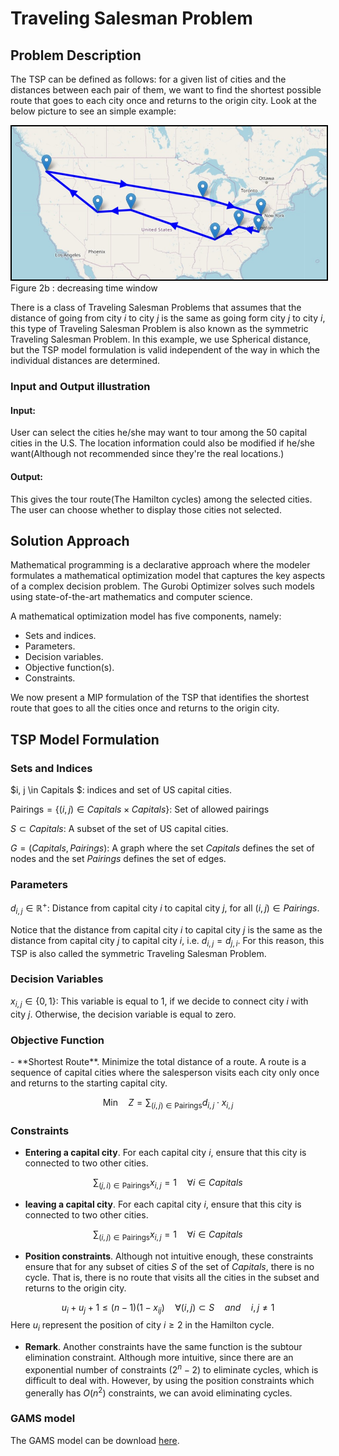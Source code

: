 # Traveling Salesman Problem

## Problem Description
The TSP can be defined as follows: for a given list of cities and the distances between each pair of them, we want to find the shortest possible route that goes to each city once and returns to the origin city. Look at the below picture to see an simple example:

<img style="border: 2px solid black ;"  src="static_tspmod/example.jpg" width=700  alt="Feed"  />
Figure 2b : decreasing time window  </img>

There is a class of Traveling Salesman Problems that assumes that the distance of going from city $i$ to city $j$  is the same as going form city $j$ to city $i$, this type of Traveling Salesman Problem  is also known as the symmetric Traveling Salesman Problem. In this example, we use Spherical distance, but the TSP model formulation is valid independent of the way in which the individual distances are determined.

<h3>
    Input and Output illustration
</h3>

<h4>
    Input:
</h4>

User can select the cities he/she may want to tour among the 50 capital cities in the U.S. The location information could also be modified if he/she want(Although not recommended since they're the real locations.) 

<h4>
    Output:
</h4>

This gives the tour route(The Hamilton cycles) among the selected cities. The user can choose whether to display those cities not selected.


## Solution Approach

Mathematical programming is a declarative approach where the modeler formulates a mathematical optimization model that captures the key aspects of a complex decision problem. The Gurobi Optimizer solves such models using state-of-the-art mathematics and computer science.

A mathematical optimization model has five components, namely:

* Sets and indices.
* Parameters.
* Decision variables.
* Objective function(s).
* Constraints.

We now present a MIP formulation of the TSP that identifies the shortest route that goes to all the cities once and returns to the origin city.

## TSP Model Formulation

### Sets and Indices
$i, j \in Capitals $: indices and set of US capital cities.

$\text{Pairings}= \{(i,j) \in Capitals \times Capitals \}$: Set of allowed pairings

$S \subset Capitals$: A subset of the set of US capital cities.

$G = (Capitals, Pairings)$: A graph where the set $Capitals$ defines the set of nodes and the set $Pairings$ defines the set of edges. 

### Parameters 

$d_{i, j} \in \mathbb{R}^+$: Distance from capital city $i$ to capital city $j$, for all $(i, j) \in Pairings$. 

Notice that the distance from capital city $i$ to capital city $j$ is the same as the distance from capital city $j$ to capital city $i$, i.e. $d_{i, j} = d_{j, i}$. For this reason, this TSP is also called the symmetric Traveling Salesman Problem.

### Decision Variables
$x_{i, j} \in \{0, 1\}$: This variable is equal to 1, if we decide to connect city $i$ with city $j$. Otherwise, the decision variable is equal to zero.

<h3>Objective Function</h3>
<p>- **Shortest Route**. Minimize the total distance of a route. A route is a sequence of capital cities where the salesperson visits each city only once and returns to the starting capital city.</p>

$$\text{Min} \quad Z = \sum_{(i,j) \in \text{Pairings}}d_{i,j} \cdot x_{i,j}$$

### Constraints 
- **Entering a capital city**. For each capital city $i$, ensure that this city is connected to two other cities. 

$$\sum_{(j,i) \in \text{Pairings}}x_{i,j} = 1 \quad \forall  i \in Capitals$$
- **leaving a capital city**. For each capital city $i$, ensure that this city is connected to two other cities. 

$$\sum_{(i,j) \in \text{Pairings}}x_{i,j} = 1 \quad \forall  i \in Capitals$$

- **Position constraints**. Although not intuitive enough, these constraints ensure that for any subset of cities $S$ of the set of $Capitals$, there is no cycle. That is, there is no route that visits all the cities in the subset and returns to the origin city.

$$u_i+u_j+1\leq (n-1)(1-x_{ij}) \quad \forall  (i,j) \subset  S \quad and \quad i,j\neq 1$$
Here $u_i$ represent the position of city $i\ge 2$ in the Hamilton cycle.

- **Remark**. Another constraints have the same function is the subtour elimination constraint. Although more intuitive, 
since there are an exponential number of constraints ($2^{n} - 2$) to eliminate cycles,  which is difficult to deal with. However, by using the position constraints which generally has $O(n^2)$ constraints, we can avoid eliminating cycles.



<h3> 
    GAMS model
</h3>

The GAMS model can be download <a href="static_tspmod/tspmod.gms" target="_blank">here</a>.




